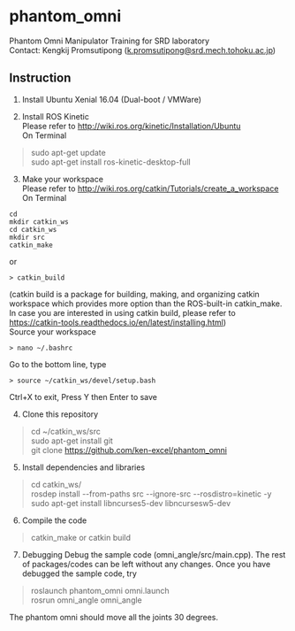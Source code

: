 # phantom_omni
Phantom Omni Manipulator Training for SRD laboratory  
Contact: Kengkij Promsutipong (k.promsutipong@srd.mech.tohoku.ac.jp)  

## Instruction

1. Install Ubuntu Xenial 16.04 (Dual-boot / VMWare)

2. Install ROS Kinetic  
Please refer to http://wiki.ros.org/kinetic/Installation/Ubuntu  
On Terminal
> sudo apt-get update  
> sudo apt-get install ros-kinetic-desktop-full

3. Make your workspace  
Please refer to http://wiki.ros.org/catkin/Tutorials/create_a_workspace
On Terminal
```
cd
mkdir catkin_ws  
cd catkin_ws  
mkdir src  
catkin_make  
```
or  
```
> catkin_build  
```
(catkin build is a package for building, making, and organizing catkin workspace which provides more option than the ROS-built-in catkin_make. In case you are interested in using catkin build, please refer to https://catkin-tools.readthedocs.io/en/latest/installing.html)  
Source your workspace  
```
> nano ~/.bashrc  
```
Go to the bottom line, type  
```
> source ~/catkin_ws/devel/setup.bash  
```
Ctrl+X to exit, Press Y then Enter to save

4. Clone this repository  
> cd ~/catkin_ws/src  
> sudo apt-get install git  
> git clone https://github.com/ken-excel/phantom_omni

5. Install dependencies and libraries  
> cd catkin_ws/  
> rosdep install --from-paths src --ignore-src --rosdistro=kinetic -y  
> sudo apt-get install libncurses5-dev libncursesw5-dev

6. Compile the code  
> catkin_make
or
> catkin build

7. Debugging
Debug the sample code (omni_angle/src/main.cpp). The rest of packages/codes can be left without any changes.
Once you have debugged the sample code, try
> roslaunch phantom_omni omni.launch  
> rosrun omni_angle omni_angle  

The phantom omni should move all the joints 30 degrees.
